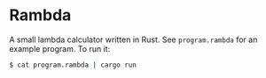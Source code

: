 Rambda
======

A small lambda calculator written in Rust. See `program.rambda` for an example program. To run it:

```bash
$ cat program.rambda | cargo run
```
